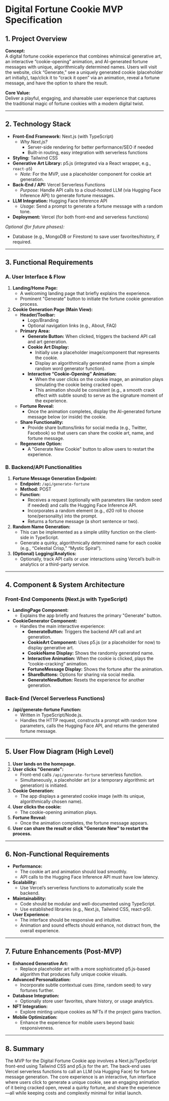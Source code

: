 # **Digital Fortune Cookie MVP Specification**

## **1\. Project Overview**

**Concept:**  
A digital fortune cookie experience that combines whimsical generative art, an interactive “cookie-opening” animation, and AI-generated fortune messages with unique, algorithmically determined names. Users will visit the website, click “Generate,” see a uniquely generated cookie (placeholder art initially), tap/click it to “crack it open” via an animation, reveal a fortune message, and have the option to share the result.

**Core Value:**  
Deliver a playful, engaging, and shareable user experience that captures the traditional magic of fortune cookies with a modern digital twist.

---

## **2\. Technology Stack**

- **Front-End Framework:** Next.js (with TypeScript)
  - _Why Next.js?_
    - Server-side rendering for better performance/SEO if needed
    - Built-in routing, easy integration with serverless functions
- **Styling:** Tailwind CSS
- **Generative Art Library:** p5.js (integrated via a React wrapper, e.g., `react-p5`)
  - _Note:_ For the MVP, use a placeholder component for cookie art generation.
- **Back-End / API:** Vercel Serverless Functions
  - _Purpose:_ Handle API calls to a cloud-hosted LLM (via Hugging Face Inference API) to generate fortune messages.
- **LLM Integration:** Hugging Face Inference API
  - _Usage:_ Send a prompt to generate a fortune message with a random tone.
- **Deployment:** Vercel (for both front-end and serverless functions)

_Optional (for future phases):_

- Database (e.g., MongoDB or Firestore) to save user favorites/history, if required.

---

## **3\. Functional Requirements**

### **A. User Interface & Flow**

1. **Landing/Home Page:**
   - A welcoming landing page that briefly explains the experience.
   - Prominent "Generate" button to initiate the fortune cookie generation process.
2. **Cookie Generation Page (Main View):**
   - **Header/Toolbar:**
     - Logo/Branding
     - Optional navigation links (e.g., About, FAQ)
   - **Primary Area:**
     - **Generate Button:** When clicked, triggers the backend API call and art generation.
     - **Cookie Art Display:**
       - Initially use a placeholder image/component that represents the cookie.
       - Display an algorithmically generated name (from a simple random word generator function).
     - **Interactive “Cookie-Opening” Animation:**
       - When the user clicks on the cookie image, an animation plays simulating the cookie being cracked open.
       - This animation should be consistent (e.g., a smooth crack effect with subtle sound) to serve as the signature moment of the experience.
   - **Fortune Reveal:**
     - Once the animation completes, display the AI-generated fortune message below (or inside) the cookie.
   - **Share Functionality:**
     - Provide share buttons/links for social media (e.g., Twitter, Facebook) so that users can share the cookie art, name, and fortune message.
   - **Regenerate Option:**
     - A "Generate New Cookie" button to allow users to restart the experience.

### **B. Backend/API Functionalities**

1. **Fortune Message Generation Endpoint:**
   - **Endpoint:** `/api/generate-fortune`
   - **Method:** POST
   - **Function:**
     - Receives a request (optionally with parameters like random seed if needed) and calls the Hugging Face Inference API.
     - Incorporates a random element (e.g., d20 roll to choose tone/personality) into the prompt.
     - Returns a fortune message (a short sentence or two).
2. **Random Name Generation:**
   - This can be implemented as a simple utility function on the client-side in TypeScript.
   - Generate a quirky, algorithmically determined name for each cookie (e.g., “Celestial Crisp,” “Mystic Spiral”).
3. **(Optional) Logging/Analytics:**
   - Optionally, track API calls or user interactions using Vercel’s built-in analytics or a third-party service.

---

## **4\. Component & System Architecture**

### **Front-End Components (Next.js with TypeScript)**

- **LandingPage Component:**
  - Explains the app briefly and features the primary "Generate" button.
- **CookieGenerator Component:**
  - Handles the main interactive experience:
    - **GenerateButton:** Triggers the backend API call and art generation.
    - **CookieArt Component:** Uses p5.js (or a placeholder for now) to display generative art.
    - **CookieName Display:** Shows the randomly generated name.
    - **Interactive Animation:** When the cookie is clicked, plays the “cookie-cracking” animation.
    - **FortuneMessage Display:** Shows the fortune after the animation.
    - **ShareButtons:** Options for sharing via social media.
    - **GenerateNewButton:** Resets the experience for another generation.

### **Back-End (Vercel Serverless Functions)**

- **/api/generate-fortune Function:**
  - Written in TypeScript/Node.js.
  - Handles the HTTP request, constructs a prompt with random tone parameters, calls the Hugging Face API, and returns the generated fortune message.

---

## **5\. User Flow Diagram (High Level)**

1. **User lands on the homepage.**
2. **User clicks "Generate":**
   - Front-end calls `/api/generate-fortune` serverless function.
   - Simultaneously, a placeholder art (or a temporary algorithmic art generation) is initiated.
3. **Cookie Generation:**
   - The app displays a generated cookie image (with its unique, algorithmically chosen name).
4. **User clicks the cookie:**
   - The cookie-opening animation plays.
5. **Fortune Reveal:**
   - Once the animation completes, the fortune message appears.
6. **User can share the result or click "Generate New" to restart the process.**

---

## **6\. Non-Functional Requirements**

- **Performance:**
  - The cookie art and animation should load smoothly.
  - API calls to the Hugging Face Inference API must have low latency.
- **Scalability:**
  - Use Vercel’s serverless functions to automatically scale the backend.
- **Maintainability:**
  - Code should be modular and well-documented using TypeScript.
  - Use established libraries (e.g., Next.js, Tailwind CSS, react-p5).
- **User Experience:**
  - The interface should be responsive and intuitive.
  - Animation and sound effects should enhance, not distract from, the overall experience.

---

## **7\. Future Enhancements (Post-MVP)**

- **Enhanced Generative Art:**
  - Replace placeholder art with a more sophisticated p5.js-based algorithm that produces fully unique cookie visuals.
- **Advanced Personalization:**
  - Incorporate subtle contextual cues (time, random seed) to vary fortunes further.
- **Database Integration:**
  - Optionally store user favorites, share history, or usage analytics.
- **NFT Integration:**
  - Explore minting unique cookies as NFTs if the project gains traction.
- **Mobile Optimization:**
  - Enhance the experience for mobile users beyond basic responsiveness.

---

## **8\. Summary**

The MVP for the Digital Fortune Cookie app involves a Next.js/TypeScript front-end using Tailwind CSS and p5.js for the art. The back-end uses Vercel serverless functions to call an LLM (via Hugging Face) for fortune message generation. The core experience is an interactive, fun interface where users click to generate a unique cookie, see an engaging animation of it being cracked open, reveal a quirky fortune, and share the experience—all while keeping costs and complexity minimal for initial launch.
